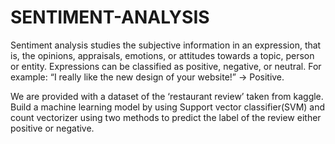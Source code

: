 # SENTIMENT-ANALYSIS
Sentiment analysis studies the subjective information in an expression, that is, the opinions, appraisals, emotions, or attitudes towards a topic, person or entity. Expressions can be classified as positive, negative, or neutral. For example: “I really like the new design of your website!” → Positive.

We are provided with a dataset of the ‘restaurant review’ taken from kaggle. Build a machine learning model by using Support vector classifier(SVM) and count vectorizer using two methods to predict the label of the review either positive or negative.
